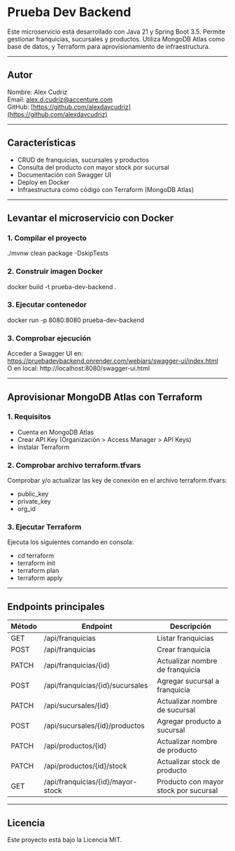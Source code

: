 # Prueba Dev Backend

Este microservicio está desarrollado con Java 21 y Spring Boot 3.5. Permite gestionar franquicias, sucursales y productos. Utiliza MongoDB Atlas como base de datos, y Terraform para aprovisionamiento de infraestructura.

---

## Autor

Nombre: Alex Cudriz  
Email: alex.d.cudriz@accenture.com  
GitHub: [https://github.com/alexdavcudriz](https://github.com/alexdavcudriz)

---

## Características

- CRUD de franquicias, sucursales y productos
- Consulta del producto con mayor stock por sucursal
- Documentación con Swagger UI
- Deploy en Docker
- Infraestructura como código con Terraform (MongoDB Atlas)

---

## Levantar el microservicio con Docker

### 1. Compilar el proyecto

./mvnw clean package -DskipTests

### 2. Construir imagen Docker

docker build -t prueba-dev-backend .

### 3. Ejecutar contenedor

docker run -p 8080:8080 prueba-dev-backend

### 3. Comprobar ejecución

Acceder a Swagger UI en: https://pruebadevbackend.onrender.com/webjars/swagger-ui/index.html  
O en local: http://localhost:8080/swagger-ui.html

---

## Aprovisionar MongoDB Atlas con Terraform

### 1. Requisitos

- Cuenta en MongoDB Atlas
- Crear API Key (Organización > Access Manager > API Keys)
- Instalar Terraform

### 2. Comprobar archivo terraform.tfvars

Comprobar y/o actualizar las key de conexión en el archivo terraform.tfvars:  
- public_key  
- private_key  
- org_id

### 3. Ejecutar Terraform

Ejecuta los siguientes comando en consola:

- cd terraform  
- terraform init  
- terraform plan  
- terraform apply

---

## Endpoints principales

| Método | Endpoint                                 | Descripción                                  |
|--------|------------------------------------------|----------------------------------------------|
| GET    | /api/franquicias                         | Listar franquicias                           |
| POST   | /api/franquicias                         | Crear franquicia                             |
| PATCH  | /api/franquicias/{id}                    | Actualizar nombre de franquicia              |
| POST   | /api/franquicias/{id}/sucursales         | Agregar sucursal a franquicia                |
| PATCH  | /api/sucursales/{id}                     | Actualizar nombre de sucursal                |
| POST   | /api/sucursales/{id}/productos           | Agregar producto a sucursal                  |
| PATCH  | /api/productos/{id}                      | Actualizar nombre de producto                |
| PATCH  | /api/productos/{id}/stock                | Actualizar stock de producto                 |
| GET    | /api/franquicias/{id}/mayor-stock        | Producto con mayor stock por sucursal        |

---

## Licencia

Este proyecto está bajo la Licencia MIT.

